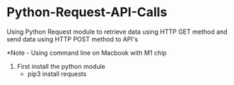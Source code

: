 # Python-Request-API-Calls
Using Python Request module to retrieve data using HTTP GET method and send data using HTTP POST method to API's

*Note - Using command line on Macbook with M1 chip

1. First install the python module
   - pip3 install requests
